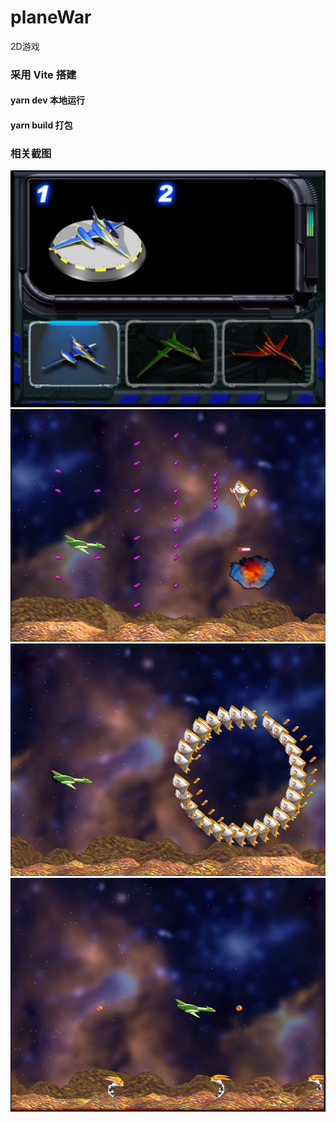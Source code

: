 # planeWar
2D游戏

### 采用 Vite 搭建

#### yarn dev 本地运行

#### yarn build 打包


### 相关截图
![选择](https://raw.githubusercontent.com/oracle0221/planeWar/main/snap/intro.png)
![关卡1](https://raw.githubusercontent.com/oracle0221/planeWar/main/snap/%E7%AC%AC%E4%B8%80%E5%BC%B9.png)
![关卡2](https://raw.githubusercontent.com/oracle0221/planeWar/main/snap/%E5%9C%86%E5%BD%A2.png)
![关卡3](https://raw.githubusercontent.com/oracle0221/planeWar/main/snap/%E7%82%AE%E5%A1%94.png)

